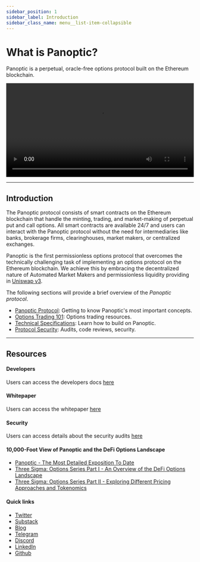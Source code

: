 ```yaml
---
sidebar_position: 1
sidebar_label: Introduction
sidebar_class_name: menu__list-item-collapsible
---
```


# What is Panoptic?

Panoptic is a perpetual, oracle-free options protocol built on the Ethereum blockchain. 

<video src="https://user-images.githubusercontent.com/62954565/223510059-8c057bc5-3957-466d-bbdd-27e2bdea02bb.mp4#t=0.55" preload="metadata" type="video/mp4" width="100%" height="auto" controls>
</video>

---

## Introduction

The Panoptic protocol consists of smart contracts on the Ethereum blockchain that handle the minting, trading, and market-making of perpetual put and call options.
All smart contracts are available 24/7 and users can interact with the Panoptic protocol without the need for intermediaries like banks, brokerage firms, clearinghouses, market makers, or centralized exchanges.

Panoptic is the first permissionless options protocol that overcomes the technically challenging task of implementing an options protocol on the Ethereum blockchain.
We achieve this by embracing the decentralized nature of Automated Market Makers and permissionless liquidity providing in [Uniswap v3](https://uniswap.org/).

The following sections will provide a brief overview of the _Panoptic protocol_.

- [Panoptic Protocol](./panoptic-protocol/overview): Getting to know Panoptic's most important concepts.
- [Options Trading 101](./trading/basic-concepts): Options trading resources.
- [Technical Specifications](./developers/smart-contracts-overview): Learn how to build on Panoptic.
- [Protocol Security](./security/audits): Audits, code reviews, security.


---

## Resources

#### Developers
Users can access the developers docs [here](./developers/smart-contracts-overview)

#### Whitepaper
Users can access the whitepaper [here](./whitepaper.pdf)

#### Security 
Users can access details about the security audits [here](./security/audits)

#### 10,000-Foot View of Panoptic and the DeFi Options Landscape
- [Panoptic - The Most Detailed Exposition To Date](https://blog.panoptic.xyz/panoptic-483c6de77a0e)  
- [Three Sigma: Options Series Part I - An Overview of the DeFi Options Landscape](https://threesigma.xyz/blog/defi-options-landscape)  
- [Three Sigma: Options Series Part II - Exploring Different Pricing Approaches and Tokenomics](https://threesigma.xyz/blog/exploring-options-pricing-tokenomics)

#### Quick links

- [Twitter](https://twitter.com/panoptic_xyz)
- [Substack](https://panopticxyz.substack.com)
- [Blog](https://blog.panoptic.xyz/)
- [Telegram](https://t.me/panoptic)
- [Discord](https://discord.gg/7fE8SN9pRT)
- [LinkedIn](https://www.linkedin.com/company/panoptic-xyz)
- [Github](https://github.com/panoptic-labs/research)
